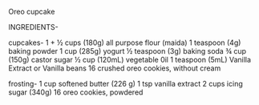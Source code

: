 Oreo cupcake

INGREDIENTS- 

cupcakes- 
1 + ½ cups (180g) all purpose flour (maida)
1 teaspoon (4g) baking powder
1 cup (285g) yogurt
½ teaspoon (3g) baking soda
¾ cup (150g) castor sugar
½ cup (120mL) vegetable 0il
1 teaspoon (5mL) Vanilla Extract or Vanilla beans
16 crushed oreo cookies, without cream

frosting- 
1 cup softened butter (226 g)
1 tsp vanilla extract
2 cups icing sugar (340g)
16 oreo cookies, powdered
